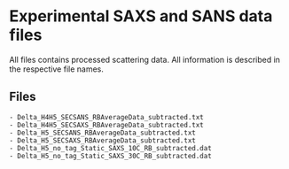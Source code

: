 # Experimental SAXS and SANS data files
All files contains processed scattering data. 
All information is described in the respective file names.

## Files
    - Delta_H4H5_SECSANS_RBAverageData_subtracted.txt
    - Delta_H4H5_SECSAXS_RBAverageData_subtracted.txt
    - Delta_H5_SECSANS_RBAverageData_subtracted.txt
    - Delta_H5_SECSAXS_RBAverageData_subtracted.txt
    - Delta_H5_no_tag_Static_SAXS_10C_RB_subtracted.dat
    - Delta_H5_no_tag_Static_SAXS_30C_RB_subtracted.dat
 

